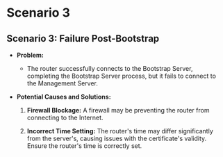 # Scenario 3

## Scenario 3: Failure Post-Bootstrap

- **Problem:**

  - The router successfully connects to the Bootstrap Server, completing the Bootstrap Server process, but it fails to connect to the Management Server.

- **Potential Causes and Solutions:**

  1.  **Firewall Blockage:** A firewall may be preventing the router from connecting to the Internet.

  2.  **Incorrect Time Setting:** The router's time may differ significantly from the server's, causing issues with the certificate's validity. Ensure the router's time is correctly set.
